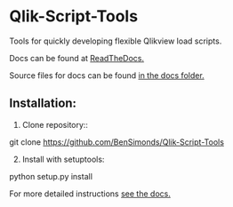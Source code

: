 # Qlik-Script-Tools
Tools for quickly developing flexible Qlikview load scripts.

Docs can be found at [ReadTheDocs.](http://qlik-script-tools.readthedocs.org/en/latest/)

Source files for docs can be found [in the docs folder.](docs/index.rst)

## Installation:

1. Clone repository::

  git clone https://github.com/BenSimonds/Qlik-Script-Tools
  
2. Install with setuptools:

  python setup.py install
  
For more detailed instructions [see the docs.](http://qlik-script-tools.readthedocs.org/en/latest/)
